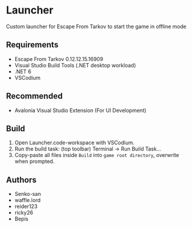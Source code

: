 # Launcher

Custom launcher for Escape From Tarkov to start the game in offline mode

## Requirements

- Escape From Tarkov 0.12.12.15.16909
- Visual Studio Build Tools (.NET desktop workload)
- .NET 6
- VSCodium

## Recommended

- Avalonia Visual Studio Extension (For UI Development)

## Build

1. Open Launcher.code-workspace with VSCodium.
2. Run the build task: (top toolbar) Terminal -> Run Build Task...
3. Copy-paste all files inside `Build` into `game root directory`, overwrite when prompted.

## Authors

- Senko-san
- waffle.lord
- reider123
- ricky26
- Bepis
